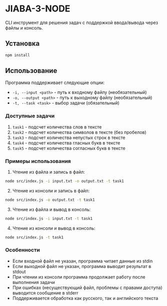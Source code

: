 # JIABA-3-NODE

CLI инструмент для решения задач с поддержкой ввода/вывода через файлы и консоль.

## Установка

```bash
npm install
```

## Использование

Программа поддерживает следующие опции:

- `-i, --input <path>` - путь к входному файлу (необязательный)
- `-o, --output <path>` - путь к выходному файлу (необязательный)
- `-t, --task <task>` - выбор задачи (обязательный)

### Доступные задачи

1. `task1` - подсчет количества слов в тексте
2. `task2` - подсчет количества символов в тексте (без пробелов)
3. `task3` - подсчет количества непустых строк в тексте
4. `task4` - подсчет количества гласных букв в тексте
5. `task5` - подсчет количества согласных букв в тексте

### Примеры использования

1. Чтение из файла и запись в файл:
```bash
node src/index.js -i input.txt -o output.txt -t task1
```

2. Чтение из консоли и запись в файл:
```bash
node src/index.js -o output.txt -t task1
```

3. Чтение из файла и вывод в консоль:
```bash
node src/index.js -i input.txt -t task1
```

4. Чтение из консоли и вывод в консоль:
```bash
node src/index.js -t task1
```

### Особенности

- Если входной файл не указан, программа читает данные из stdin
- Если выходной файл не указан, программа выводит результат в stdout
- При чтении из консоли программа продолжает работу после выполнения задачи
- При ошибках (несуществующий файл, проблемы с правами доступа) выводится сообщение в stderr
- Поддерживается обработка как русского, так и английского текста 